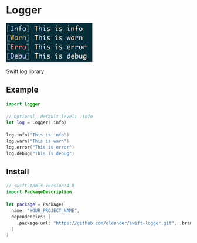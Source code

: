 # Logger

![Printscreen](Resources/printscreen.png)

Swift log library

## Example

``` swift
import Logger

// Optional, default level: .info
let log = Logger(.info)

log.info("This is info")
log.warn("This is warn")
log.error("This is error")
log.debug("This is debug")
```

## Install

``` swift
// swift-tools-version:4.0
import PackageDescription

let package = Package(
  name: "YOUR_PROJECT_NAME",
  dependencies: [
    .package(url: "https://github.com/oleander/swift-logger.git", .branch("master")),
  ]
)
```
